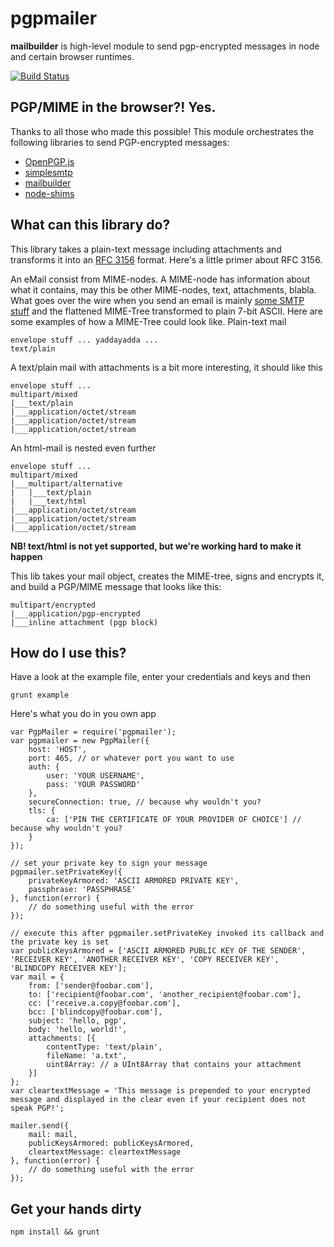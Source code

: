 # pgpmailer

**mailbuilder** is high-level module to send pgp-encrypted messages in node and certain browser runtimes.

[![Build Status](https://travis-ci.org/whiteout-io/pgpmailer.png?branch=master)](https://travis-ci.org/whiteout-io/pgpmailer)

## PGP/MIME in the browser?! Yes.

Thanks to all those who made this possible! This module orchestrates the following libraries to send PGP-encrypted messages:
* [OpenPGP.js](http://openpgpjs.org/)
* [simplesmtp](https://github.com/andris9/simplesmtp)
* [mailbuilder](https://github.com/whiteout-io/mailbuilder)
* [node-shims](https://github.com/whiteout-io/node-shims)

## What can this library do?

This library takes a plain-text message including attachments and transforms it into an [RFC 3156](http://tools.ietf.org/search/rfc3156) format. Here's a little primer about RFC 3156.

An eMail consist from MIME-nodes. A MIME-node has information about what it contains, may this be other MIME-nodes, text, attachments, blabla. What goes over the wire when you send an email is mainly [some SMTP stuff](http://blog.nodeknockout.com/post/34641712180/sending-email-from-node-js) and the flattened MIME-Tree transformed to plain 7-bit ASCII. Here are some examples of how a MIME-Tree could look like. Plain-text mail

    envelope stuff ... yaddayadda ...
    text/plain

A text/plain mail with attachments is a bit more interesting, it should like this

    envelope stuff ...
    multipart/mixed
    |___text/plain
    |___application/octet/stream
    |___application/octet/stream
    |___application/octet/stream

An html-mail is nested even further

    envelope stuff ...
    multipart/mixed
    |___multipart/alternative
    |   |___text/plain
    |   |___text/html
    |___application/octet/stream
    |___application/octet/stream
    |___application/octet/stream

**NB! text/html is not yet supported, but we're working hard to make it happen**

This lib takes your mail object, creates the MIME-tree, signs and encrypts it, and build a PGP/MIME message that looks like this:

    multipart/encrypted
    |___application/pgp-encrypted
    |___inline attachment (pgp block)

## How do I use this?

Have a look at the example file, enter your credentials and keys and then

    grunt example

Here's what you do in you own app

    var PgpMailer = require('pgpmailer');
    var pgpmailer = new PgpMailer({
        host: 'HOST',
        port: 465, // or whatever port you want to use
        auth: {
            user: 'YOUR USERNAME',
            pass: 'YOUR PASSWORD'
        },
        secureConnection: true, // because why wouldn't you?
        tls: {
            ca: ['PIN THE CERTIFICATE OF YOUR PROVIDER OF CHOICE'] // because why wouldn't you?
        }
    });

    // set your private key to sign your message
    pgpmailer.setPrivateKey({
        privateKeyArmored: 'ASCII ARMORED PRIVATE KEY',
        passphrase: 'PASSPHRASE'
    }, function(error) {
        // do something useful with the error
    });

    // execute this after pgpmailer.setPrivateKey invoked its callback and the private key is set
    var publicKeysArmored = ['ASCII ARMORED PUBLIC KEY OF THE SENDER', 'RECEIVER KEY', 'ANOTHER RECEIVER KEY', 'COPY RECEIVER KEY', 'BLINDCOPY RECEIVER KEY'];
    var mail = {
        from: ['sender@foobar.com'],
        to: ['recipient@foobar.com', 'another_recipient@foobar.com'],
        cc: ['receive.a.copy@foobar.com'],
        bcc: ['blindcopy@foobar.com'],
        subject: 'hello, pgp',
        body: 'hello, world!',
        attachments: [{
            contentType: 'text/plain',
            fileName: 'a.txt',
            uint8Array: // a UInt8Array that contains your attachment
        }]
    };
    var cleartextMessage = 'This message is prepended to your encrypted message and displayed in the clear even if your recipient does not speak PGP!';
    
    mailer.send({
        mail: mail,
        publicKeysArmored: publicKeysArmored,
        cleartextMessage: cleartextMessage
    }, function(error) {
        // do something useful with the error
    });

## Get your hands dirty

    npm install && grunt
